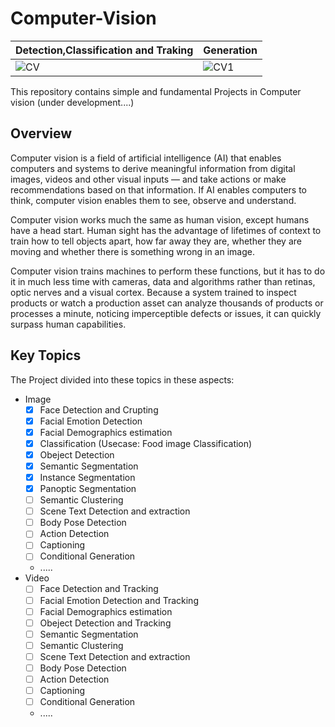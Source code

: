 # Computer-Vision
Detection,Classification and Traking  | Generation
 -----------------------------------  | ----------
| ![CV](https://github.com/Aliarcher/Computer-Vision/assets/53465519/33bb28ca-988b-4917-a05c-0d7c65630c7e) | ![CV1](https://github.com/Aliarcher/Computer-Vision/assets/53465519/c735b7db-65b0-49a6-8598-b4bec55e9234)



This repository contains simple and fundamental Projects in Computer vision (under development....)

## Overview
Computer vision is a field of artificial intelligence (AI) that enables computers and systems to derive meaningful information from digital images, videos and other visual inputs — and take actions or make recommendations based on that information. If AI enables computers to think, computer vision enables them to see, observe and understand.

Computer vision works much the same as human vision, except humans have a head start. Human sight has the advantage of lifetimes of context to train how to tell objects apart, how far away they are, whether they are moving and whether there is something wrong in an image.

Computer vision trains machines to perform these functions, but it has to do it in much less time with cameras, data and algorithms rather than retinas, optic nerves and a visual cortex. Because a system trained to inspect products or watch a production asset can analyze thousands of products or processes a minute, noticing imperceptible defects or issues, it can quickly surpass human capabilities.

## Key Topics
The Project divided into these topics in these aspects:
* Image
  - [x] Face Detection and Crupting
  - [x] Facial Emotion Detection
  - [x] Facial Demographics estimation
  - [x] Classification (Usecase: Food image Classification)
  - [x] Obeject Detection
  - [x] Semantic Segmentation
  - [x] Instance Segmentation
  - [x] Panoptic Segmentation
  - [ ] Semantic Clustering
  - [ ] Scene Text Detection and extraction
  - [ ] Body Pose Detection
  - [ ] Action Detection
  - [ ] Captioning
  - [ ] Conditional Generation
  * .....
* Video
  - [ ] Face Detection and Tracking
  - [ ] Facial Emotion Detection and Tracking
  - [ ] Facial Demographics estimation
  - [ ] Obeject Detection and Tracking
  - [ ] Semantic Segmentation
  - [ ] Semantic Clustering
  - [ ] Scene Text Detection and extraction
  - [ ] Body Pose Detection
  - [ ] Action Detection
  - [ ] Captioning
  - [ ] Conditional Generation
  * .....
